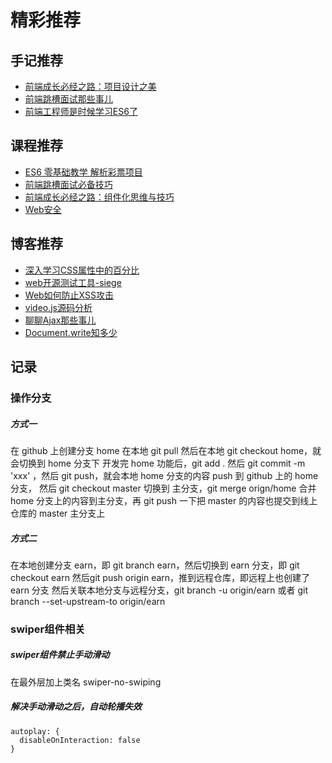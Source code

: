 # 精彩推荐

## 手记推荐

- [前端成长必经之路：项目设计之美](https://www.imooc.com/article/22808)
- [前端跳槽面试那些事儿](https://www.imooc.com/article/20010)
- [前端工程师是时候学习ES6了](https://www.imooc.com/article/17720)

## 课程推荐

- [ES6 零基础教学 解析彩票项目](https://coding.imooc.com/class/98.html)
- [前端跳槽面试必备技巧](https://coding.imooc.com/class/129.html)
- [前端成长必经之路：组件化思维与技巧](https://coding.imooc.com/class/175.html)
- [Web安全](https://www.imooc.com/learn/812)

## 博客推荐

- [深入学习CSS属性中的百分比](https://segmentfault.com/a/1190000010425830)
- [web开源测试工具-siege](https://segmentfault.com/a/1190000009635163)
- [Web如何防止XSS攻击](https://segmentfault.com/a/1190000007752362)
- [video.js源码分析](https://segmentfault.com/a/1190000007131342)
- [聊聊Ajax那些事儿](https://segmentfault.com/a/1190000006669043)
- [Document.write知多少](https://segmentfault.com/a/1190000006197157)

## 记录

### 操作分支

##### 方式一
在 github 上创建分支 home
在本地 git pull
然后在本地 git checkout home，就会切换到 home 分支下
开发完 home 功能后，git add . 然后 git commit -m 'xxx' ，然后 git push，就会本地 home 分支的内容 push 到 github 上的 home 分支，
然后 git checkout master 切换到 主分支，git merge orign/home 合并 home 分支上的内容到主分支，再 git push 一下把 master 的内容也提交到线上仓库的 master 主分支上

##### 方式二
在本地创建分支 earn，即 git branch earn，然后切换到 earn 分支，即 git checkout earn 
然后git push origin earn，推到远程仓库，即远程上也创建了 earn 分支
然后关联本地分支与远程分支，git branch -u origin/earn 或者 git branch --set-upstream-to origin/earn

### swiper组件相关

##### swiper组件禁止手动滑动
在最外层加上类名 swiper-no-swiping

##### 解决手动滑动之后，自动轮播失效
```
autoplay: {
  disableOnInteraction: false
}
```